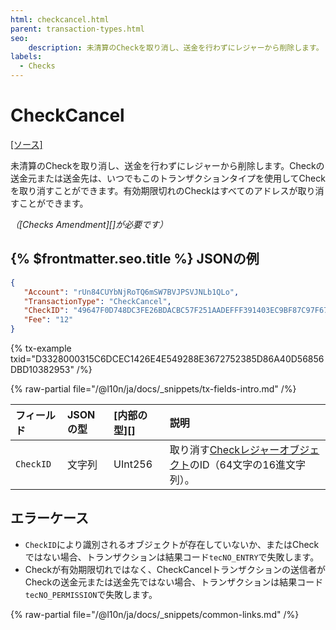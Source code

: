 ```yaml
---
html: checkcancel.html
parent: transaction-types.html
seo:
    description: 未清算のCheckを取り消し、送金を行わずにレジャーから削除します。
labels:
  - Checks
---
```

# CheckCancel
[[ソース]](https://github.com/XRPLF/rippled/blob/master/src/xrpld/app/tx/detail/CancelCheck.cpp "Source")

未清算のCheckを取り消し、送金を行わずにレジャーから削除します。Checkの送金元または送金先は、いつでもこのトランザクションタイプを使用してCheckを取り消すことができます。有効期限切れのCheckはすべてのアドレスが取り消すことができます。

_（[Checks Amendment][]が必要です）_

## {% $frontmatter.seo.title %} JSONの例

```json
{
   "Account": "rUn84CUYbNjRoTQ6mSW7BVJPSVJNLb1QLo",
   "TransactionType": "CheckCancel",
   "CheckID": "49647F0D748DC3FE26BDACBC57F251AADEFFF391403EC9BF87C97F67E9977FB0",
   "Fee": "12"
}
```

{% tx-example txid="D3328000315C6DCEC1426E4E549288E3672752385D86A40D56856DBD10382953" /%}


{% raw-partial file="/@l10n/ja/docs/_snippets/tx-fields-intro.md" /%}

| フィールド       | JSONの型 | [内部の型][] | 説明                    |
|:------------|:----------|:------------------|:-------------------------------|
| `CheckID`   | 文字列    | UInt256           | 取り消す[Checkレジャーオブジェクト](../../ledger-data/ledger-entry-types/check.md)のID（64文字の16進文字列）。 |

## エラーケース

- `CheckID`により識別されるオブジェクトが存在していないか、またはCheckではない場合、トランザクションは結果コード`tecNO_ENTRY`で失敗します。
- Checkが有効期限切れではなく、CheckCancelトランザクションの送信者がCheckの送金元または送金先ではない場合、トランザクションは結果コード`tecNO_PERMISSION`で失敗します。

{% raw-partial file="/@l10n/ja/docs/_snippets/common-links.md" /%}
